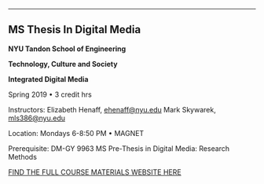 

___
## MS Thesis In Digital Media

**NYU Tandon School of Engineering**

**Technology, Culture and Society**

**Integrated Digital Media**

Spring 2019 • 3 credit hrs

Instructors: 
Elizabeth Henaff, ehenaff@nyu.edu
Mark Skywarek, mls386@nyu.edu 

Location: Mondays 6-8:50 PM • MAGNET 

Prerequisite: DM-GY 9963 MS Pre-Thesis in Digital Media: Research Methods

[FIND THE FULL COURSE MATERIALS WEBSITE HERE](https://idmnyu.github.io/MS-Thesis-Spring-2019/)

